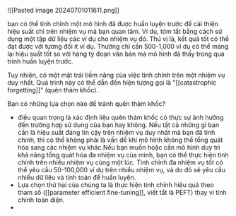 ![[Pasted image 20240701011611.png]]

bạn có thể tinh chỉnh một mô hình đã được huấn luyện trước để cải thiện hiệu suất chỉ trên nhiệm vụ mà bạn quan tâm. Ví dụ, tóm tắt bằng cách sử dụng một tập dữ liệu các ví dụ cho nhiệm vụ đó. Thú vị là, kết quả tốt có thể đạt được với tương đối ít ví dụ. Thường chỉ cần 500-1,000 ví dụ có thể mang lại hiệu suất tốt so với hàng tỷ đoạn văn bản mà mô hình đã thấy trong quá trình huấn luyện trước.

Tuy nhiên, có một mặt trái tiềm năng của việc tinh chỉnh trên một nhiệm vụ duy nhất. Quá trình này có thể dẫn đến hiện tượng gọi là "[[catastrophic forgetting]]" (quên thảm khốc).

Bạn có những lựa chọn nào để tránh quên thảm khốc?
- điều quan trọng là xác định liệu quên thảm khốc có thực sự ảnh hưởng đến trường hợp sử dụng của bạn hay không. Nếu tất cả những gì bạn cần là hiệu suất đáng tin cậy trên nhiệm vụ duy nhất mà bạn đã tinh chỉnh, thì có thể không phải là vấn đề khi mô hình không thể tổng quát hóa sang các nhiệm vụ khác.Nếu bạn muốn hoặc cần mô hình duy trì khả năng tổng quát hóa đa nhiệm vụ của mình, bạn có thể thực hiện tinh chỉnh trên nhiều nhiệm vụ cùng một lúc. Tinh chỉnh đa nhiệm vụ tốt có thể yêu cầu 50-100,000 ví dụ trên nhiều nhiệm vụ, và do đó sẽ yêu cầu nhiều dữ liệu và tính toán để huấn luyện.
- Lựa chọn thứ hai của chúng ta là thực hiện tinh chỉnh hiệu quả theo tham số ([[parameter efficient fine-tuning]], viết tắt là PEFT) thay vì tinh chỉnh toàn diện.
- 